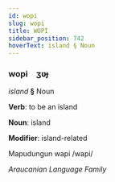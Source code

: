 ```yaml
---
id: wopi
slug: wopi
title: WOPİ
sidebar_position: 742
hoverText: island § Noun
---
```


### wopi&emsp;<span kind="abugida">ʒʋɟ</span>

*island* **§** Noun

**Verb**: to be an island

**Noun**: island

**Modifier**: island-related

Mapudungun wapi /wapi/

*Araucanian Language Family*